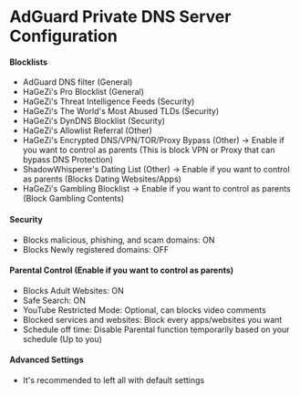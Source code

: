 # AdGuard Private DNS Server Configuration

#### Blocklists
- AdGuard DNS filter (General)
- HaGeZi's Pro Blocklist (General)
- HaGeZi's Threat Intelligence Feeds (Security)
- HaGeZi's The World's Most Abused TLDs (Security)
- HaGeZi's DynDNS Blocklist (Security)
- HaGeZi's Allowlist Referral (Other)
- HaGeZi's Encrypted DNS/VPN/TOR/Proxy Bypass (Other) -> Enable if you want to control as parents (This is block VPN or Proxy that can bypass DNS Protection)
- ShadowWhisperer's Dating List (Other) -> Enable if you want to control as parents (Blocks Dating Websites/Apps)
- HaGeZi's Gambling Blocklist -> Enable if you want to control as parents (Block Gambling Contents)

#### Security
- Blocks malicious, phishing, and scam domains: ON
- Blocks Newly registered domains: OFF

#### Parental Control (Enable if you want to control as parents)
- Blocks Adult Websites: ON
- Safe Search: ON
- YouTube Restricted Mode: Optional, can blocks video comments
- Blocked services and websites: Block every apps/websites you want
- Schedule off time: Disable Parental function temporarily based on your schedule (Up to you)

#### Advanced Settings
- It's recommended to left all with default settings
